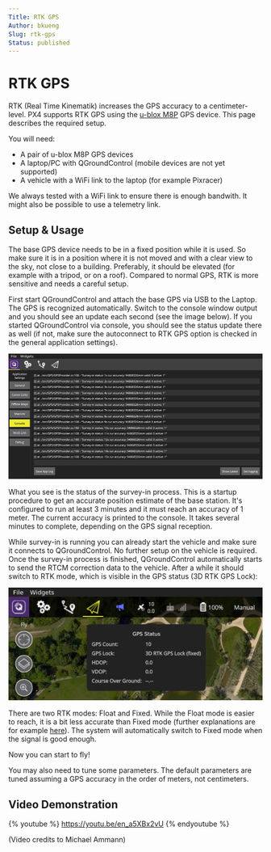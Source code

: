 ```yaml
---
Title: RTK GPS
Author: bkueng
Slug: rtk-gps
Status: published
---
```


# RTK GPS

RTK (Real Time Kinematik) increases the GPS accuracy to a
centimeter-level. PX4 supports RTK GPS using the 
[u-blox M8P](https://www.u-blox.com/en/product/neo-m8p) 
GPS device. This page describes the required setup.

You will need:

- A pair of u-blox M8P GPS devices
- A laptop/PC with QGroundControl (mobile devices are not yet supported)
- A vehicle with a WiFi link to the laptop (for example Pixracer)

We always tested with a WiFi link to ensure there is enough bandwith. It
might also be possible to use a telemetry link.

## Setup & Usage

The base GPS device needs to be in a fixed position while it is used. So
make sure it is in a position where it is not moved and with a clear
view to the sky, not close to a building. Preferably, it should be
elevated (for example with a tripod, or on a roof). Compared to normal
GPS, RTK is more sensitive and needs a careful setup.

First start QGroundControl and attach the base GPS via USB to the
Laptop. The GPS is recognized automatically. Switch to the console
window output and you should see an update each second (see the image
below). If you started QGroundControl via console, you should see the
status update there as well (if not, make sure the autoconnect to RTK
GPS option is checked in the general application settings).

![survey-in screenshot](../../images/qgc_rtk_survey_in.png)

What you see is the status of the survey-in process. This is a startup
procedure to get an accurate position estimate of the base station. It's
configured to run at least 3 minutes and it must reach an accuracy of 1
meter. The current accuracy is printed to the console. It takes several
minutes to complete, depending on the GPS signal reception.

While survey-in is running you can already start the vehicle and make
sure it connects to QGroundControl. No further setup on the vehicle is
required. Once the survey-in process is finished, QGroundControl
automatically starts to send the RTCM correction data to the vehicle.
After a while it should switch to RTK mode, which is visible in the GPS
status (3D RTK GPS Lock):

![RTK GPS Status](../../images/qgc_rtk_gps_status.png)

There are two RTK modes: Float and Fixed. While the Float mode is easier
to reach, it is a bit less accurate than Fixed mode (further
explanations are for example
[here](http://www.ehow.com/info_12245568_difference-between-rtk-fix-rtk-float.html)).
The system will automatically switch to Fixed mode when the signal is
good enough.

Now you can start to fly!

You may also need to tune some parameters. The default parameters are
tuned assuming a GPS accuracy in the order of meters, not centimeters.

## Video Demonstration

{% youtube %}
https://youtu.be/en_a5XBx2vU
{% endyoutube %}

(Video credits to Michael Ammann)

